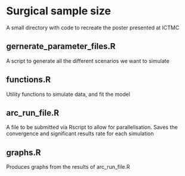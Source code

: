 # Surgical sample size

A small directory with code to recreate the poster presented at ICTMC

## gernerate_parameter_files.R

A script to generate all the different scenarios we want to simulate

## functions.R

Utility functions to simulate data, and fit the model

## arc_run_file.R

A file to be submitted via Rscript to allow for parallelisation. Saves the convergence and significant results rate for each simulation

## graphs.R

Produces graphs from the results of arc_run_file.R 
